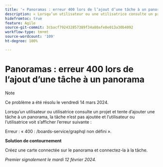 ```yaml
---
title: '« Panoramas : erreur 400 lors de l’ajout d’une tâche à un panorama »'
description: « Lorsqu’un utilisateur ou une utilisatrice consulte un projet et tente d’ajouter une tâche à un panorama, la tâche n’est pas ajoutée et l’utilisateur ou l’utilisatrice voit s’afficher une erreur. » Une solution de contournement est disponible. »
hidefromtoc: true
feature: Agile
source-git-commit: 3cbacf792432857389f34a80afe0e013a30b4092
workflow-type: tm+mt
source-wordcount: '109'
ht-degree: 100%

---
```



# Panoramas : erreur 400 lors de l’ajout d’une tâche à un panorama

>[!NOTE]
>
>Ce problème a été résolu le vendredi 14 mars 2024.

Lorsqu’un utilisateur ou utilisatrice consulte un projet et tente d’ajouter une tâche à un panorama, la tâche n’est pas ajoutée et l’utilisateur ou l’utilisatrice voit s’afficher l’erreur suivante :

Erreur : « 400 : /boards-service/graphql non défini ».

**Solution de contournement**

Créez une carte connectée sur le panorama et connectez-la à la tâche.

_Premier signalement le mardi 12 février 2024._
